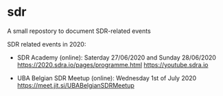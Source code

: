 # sdr
A small repostory to document SDR-related events


SDR related events in 2020:
- SDR Academy (online): Saterday 27/06/2020 and Sunday 28/06/2020
https://2020.sdra.io/pages/programme.html
https://youtube.sdra.io


- UBA Belgian SDR Meetup (online): Wednesday 1st of July 2020 
https://meet.jit.si/UBABelgianSDRMeetup

